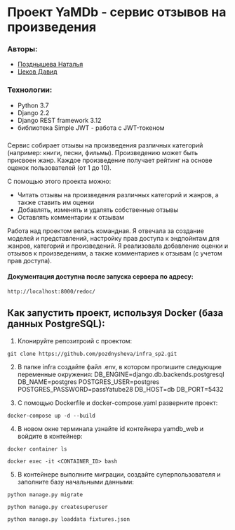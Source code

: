 # Проект YaMDb - сервис отзывов на произведения

### Авторы:
- [Позднышева Наталья](https://github.com/pozdnysheva "Github page")
- [Цеков Давид](https://github.com/TsekovDavid "Github page")

### Технологии:
- Python 3.7
- Django 2.2
- Django REST framework 3.12
- библиотека Simple JWT - работа с JWT-токеном

### 
Сервис собирает отзывы на произведения различных категорий (например: книги, песни, фильмы). Произведению может быть присвоен жанр. Каждое произведение получает рейтинг на основе оценок пользователей (от 1 до 10).

С помощью этого проекта можно:
* Читать отзывы на произведения различных категорий и жанров, а также ставить им оценки
* Добавлять, изменять и удалять собственные отзывы
* Оставлять комментарии к отзывам

Работа над проектом велась командная. Я отвечала за создание моделей и представлений, настройку прав доступа к эндпойнтам для жанров, категорий и произведений. Я реализовала добавление оценки и отзывов к произведениям, а также комментариев к отзывам (с учетом прав доступа).

#### Документация доступна после запуска сервера по адресу:
```
http://localhost:8000/redoc/
```
## Как запустить проект, используя Docker (база данных PostgreSQL):
1) Клонируйте репозитроий с проектом:
```
git clone https://github.com/pozdnysheva/infra_sp2.git
```
2) В папке infra создайте файл .env, в котором пропишите следующие переменные окружения:
DB_ENGINE=django.db.backends.postgresql
DB_NAME=postgres
POSTGRES_USER=postgres
POSTGRES_PASSWORD=passYatube28
DB_HOST=db
DB_PORT=5432

3) С помощью Dockerfile и docker-compose.yaml разверните проект:
```
docker-compose up -d --build
```
4) В новом окне терминала узнайте id контейнера yamdb_web и войдите в контейнер:
```
docker container ls
```
```
docker exec -it <CONTAINER_ID> bash
```
5) В контейнере выполните миграции, создайте суперпользователя и заполните базу начальными данными:
```
python manage.py migrate

python manage.py createsuperuser

python manage.py loaddata fixtures.json
```
